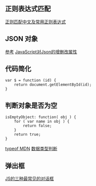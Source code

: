 ## 正则表达式匹配
[正则匹配中文及常用正则表达式](http://wangwei007.blog.51cto.com/68019/1108694)

## JSON 对象
[参考](http://javascript.ruanyifeng.com/stdlib/json.html)
[JavaScript对Json的增删改属性](http://cst.is-programmer.com/posts/21823.html)

## 代码简化

```
var $ = function (id) {
	return document.getElementById(id);
}
```

## 判断对象是否为空

```
isEmptyObject: function( obj ) {
    for ( var name in obj ) {
        return false;
    }
    return true;
}
```

[typeof MDN](https://developer.mozilla.org/en-US/docs/Web/JavaScript/Reference/Operators/typeof)
[数据类型判断](http://www.cnblogs.com/xyzhanjiang/p/4145951.html)

## 弹出框
[JS的三种最常见的对话框](http://blog.csdn.net/huileiforever/article/details/9464659)